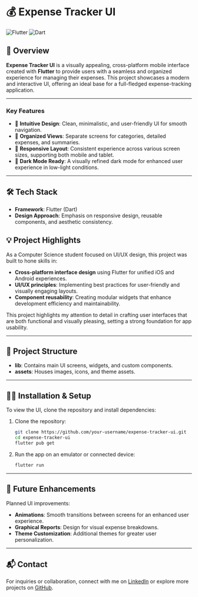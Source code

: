 
# 💰 Expense Tracker UI

![Flutter](https://img.shields.io/badge/Flutter-02569B?style=for-the-badge&logo=flutter&logoColor=white)
![Dart](https://img.shields.io/badge/Dart-0175C2?style=for-the-badge&logo=dart&logoColor=white)

## 🚀 Overview

**Expense Tracker UI** is a visually appealing, cross-platform mobile interface created with **Flutter** to provide users with a seamless and organized experience for managing their expenses. This project showcases a modern and interactive UI, offering an ideal base for a full-fledged expense-tracking application.

---

### Key Features
- 🎨 **Intuitive Design**: Clean, minimalistic, and user-friendly UI for smooth navigation.
- 📂 **Organized Views**: Separate screens for categories, detailed expenses, and summaries.
- 📅 **Responsive Layout**: Consistent experience across various screen sizes, supporting both mobile and tablet.
- 🌙 **Dark Mode Ready**: A visually refined dark mode for enhanced user experience in low-light conditions.

---

## 🛠️ Tech Stack

- **Framework**: Flutter (Dart)
- **Design Approach**: Emphasis on responsive design, reusable components, and aesthetic consistency.

## 💡 Project Highlights

As a Computer Science student focused on UI/UX design, this project was built to hone skills in:
- **Cross-platform interface design** using Flutter for unified iOS and Android experiences.
- **UI/UX principles**: Implementing best practices for user-friendly and visually engaging layouts.
- **Component reusability**: Creating modular widgets that enhance development efficiency and maintainability.

This project highlights my attention to detail in crafting user interfaces that are both functional and visually pleasing, setting a strong foundation for app usability.

---

## 📂 Project Structure

- **lib**: Contains main UI screens, widgets, and custom components.
- **assets**: Houses images, icons, and theme assets.

---

## 🧑‍💻 Installation & Setup

To view the UI, clone the repository and install dependencies:

1. Clone the repository:
   ```bash
   git clone https://github.com/your-username/expense-tracker-ui.git
   cd expense-tracker-ui
   flutter pub get
   ```

2. Run the app on an emulator or connected device:
   ```bash
   flutter run
   ```

---

## 🎯 Future Enhancements

Planned UI improvements:
- **Animations**: Smooth transitions between screens for an enhanced user experience.
- **Graphical Reports**: Design for visual expense breakdowns.
- **Theme Customization**: Additional themes for greater user personalization.

---

## 📬 Contact

For inquiries or collaboration, connect with me on [LinkedIn](https://www.linkedin.com/in/rabia-imtiaz/) or explore more projects on [GitHub](https://github.com/Rabia303/).
